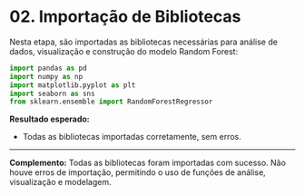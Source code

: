 # 02. Importação de Bibliotecas

Nesta etapa, são importadas as bibliotecas necessárias para análise de dados, visualização e construção do modelo Random Forest:

```python
import pandas as pd
import numpy as np
import matplotlib.pyplot as plt
import seaborn as sns
from sklearn.ensemble import RandomForestRegressor
```

**Resultado esperado:**
- Todas as bibliotecas importadas corretamente, sem erros.

---

**Complemento:**
Todas as bibliotecas foram importadas com sucesso. Não houve erros de importação, permitindo o uso de funções de análise, visualização e modelagem.